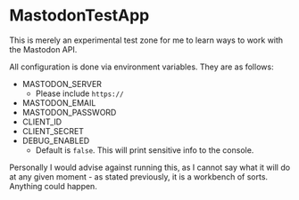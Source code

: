 # MastodonTestApp

This is merely an experimental test zone for me to learn ways to work with the Mastodon API.

All configuration is done via environment variables. They are as follows:

* MASTODON_SERVER
  * Please include `https://`
* MASTODON_EMAIL
* MASTODON_PASSWORD
* CLIENT_ID
* CLIENT_SECRET
* DEBUG_ENABLED
  * Default is `false`. This will print sensitive info to the console.

Personally I would advise against running this, as I cannot say what it will do at any given moment - as stated previously, it is a workbench of sorts. Anything could happen.